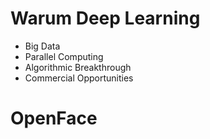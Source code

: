 # Warum Deep Learning
- Big Data 
- Parallel Computing 
- Algorithmic Breakthrough 
- Commercial Opportunities 

# OpenFace 
